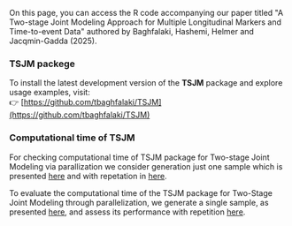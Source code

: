 On this page, you can access the R code accompanying our paper titled "A Two-stage Joint Modeling Approach for Multiple Longitudinal Markers and Time-to-event Data" authored by Baghfalaki, Hashemi, Helmer and Jacqmin-Gadda (2025).

### TSJM packege 
To install the latest development version of the **TSJM** package and explore usage examples, visit:  
👉 [https://github.com/tbaghfalaki/TSJM](https://github.com/tbaghfalaki/TSJM)

### Computational time of TSJM
For checking computational time of TSJM package for Two-stage Joint Modeling via parallization we consider generation just one sample which is presented [here](/Exam1.md) and with repetation in [here](/Exam1.md).


To evaluate the computational time of the TSJM package for Two-Stage Joint Modeling through parallelization, we generate a single sample, as presented [here](/Exam1.md), and assess its performance with repetition [here](/Exam2.md).
